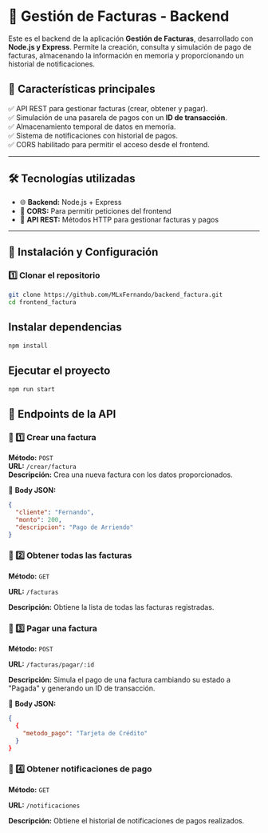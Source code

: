 # 🧾 Gestión de Facturas - Backend

Este es el backend de la aplicación **Gestión de Facturas**, desarrollado con **Node.js y Express**. Permite la creación, consulta y simulación de pago de facturas, almacenando la información en memoria y proporcionando un historial de notificaciones.

## 🚀 Características principales  
✅ API REST para gestionar facturas (crear, obtener y pagar).  
✅ Simulación de una pasarela de pagos con un **ID de transacción**.  
✅ Almacenamiento temporal de datos en memoria.  
✅ Sistema de notificaciones con historial de pagos.  
✅ CORS habilitado para permitir el acceso desde el frontend.  

---

## 🛠 Tecnologías utilizadas  
- 🌐 **Backend:** Node.js + Express  
- 🔄 **CORS:** Para permitir peticiones del frontend  
- 📡 **API REST:** Métodos HTTP para gestionar facturas y pagos  

---

## 📂 Instalación y Configuración  

### 1️⃣ **Clonar el repositorio**  
```bash
git clone https://github.com/MLxFernando/backend_factura.git
cd frontend_factura
```

## Instalar dependencias
```bash
npm install
```
## Ejecutar el proyecto
```bash
npm run start
```

## 🔌 Endpoints de la API  

### 📌 1️⃣ **Crear una factura**  
**Método:** `POST`  
**URL:** `/crear/factura`  
**Descripción:** Crea una nueva factura con los datos proporcionados.  

📌 **Body JSON:**  
```json
{
  "cliente": "Fernando",
  "monto": 200,
  "descripcion": "Pago de Arriendo"
}
```

### 📌 2️⃣ **Obtener todas las facturas**
**Método:** `GET`

**URL:** `/facturas`

**Descripción:** Obtiene la lista de todas las facturas registradas.

### 📌 3️⃣ **Pagar una factura**
**Método:** `POST`

**URL:** `/facturas/pagar/:id`

**Descripción:** Simula el pago de una factura cambiando su estado a "Pagada" y generando un ID de transacción.

📌 **Body JSON:**  
```json
{
  {
    "metodo_pago": "Tarjeta de Crédito"
  }
}
```


### 📌 4️⃣ **Obtener notificaciones de pago**
**Método:** `GET`

**URL:** `/notificaciones`

**Descripción:** Obtiene el historial de notificaciones de pagos realizados.

